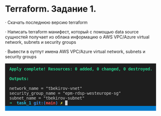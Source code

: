 # Terraform. Задание 1.

· Скачать последнюю версию terraform

· Написать terraform манифест, который с помощью data source сущностей получает из облака информацию о AWS VPC/Azure virtual network, subnets и security groups

· Вывести в оутпут имена AWS VPC/Azure virtual network, subnets и security groups

![alt tag](result.png)